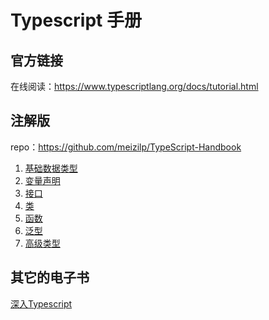 # Typescript 手册

## 官方链接

在线阅读：<https://www.typescriptlang.org/docs/tutorial.html>

## 注解版

repo：<https://github.com/meizilp/TypeScript-Handbook>

1. [基础数据类型](01basic_types)
1. [变量声明](02variable_declarations)
1. [接口](03interfaces)
1. [类](04classes)
1. [函数](05functions)
1. [泛型](06generics)
1. [高级类型](07advanced_types)

## 其它的电子书

[深入Typescript](https://basarat.gitbooks.io/typescript/content/)
